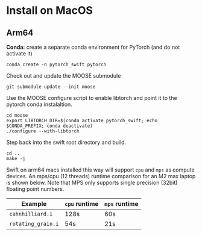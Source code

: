 # Install on MacOS

## Arm64

**Conda:** create a separate conda environment for PyTorch (and do not activate it)

```
conda create -n pytorch_swift pytorch
```

Check out and update the MOOSE submodule

```
git submodule update --init moose
```

Use the MOOSE configure script to enable libtorch and point it to the pytorch conda instalaltion.

```
cd moose
export LIBTORCH_DIR=$(conda activate pytorch_swift; echo $CONDA_PREFIX; conda deactivate)
./configure --with-libtorch
```

Step back into the swift root directory and build.

```
cd ..
make -j
```

Swift on arm64 macs installed this way will support `cpu` and `mps` as compute devices. An mps/cpu (12 threads) runtime comparison for an M2 max laptop is shown below. Note that MPS only supports single precision (32bit) floating point numbers.

| Example | `cpu` runtime | `mps` runtime |
| - | - | - |
| `cahnhilliard.i` | 128s | 60s|
| `rotating_grain.i`| 54s | 21s |

